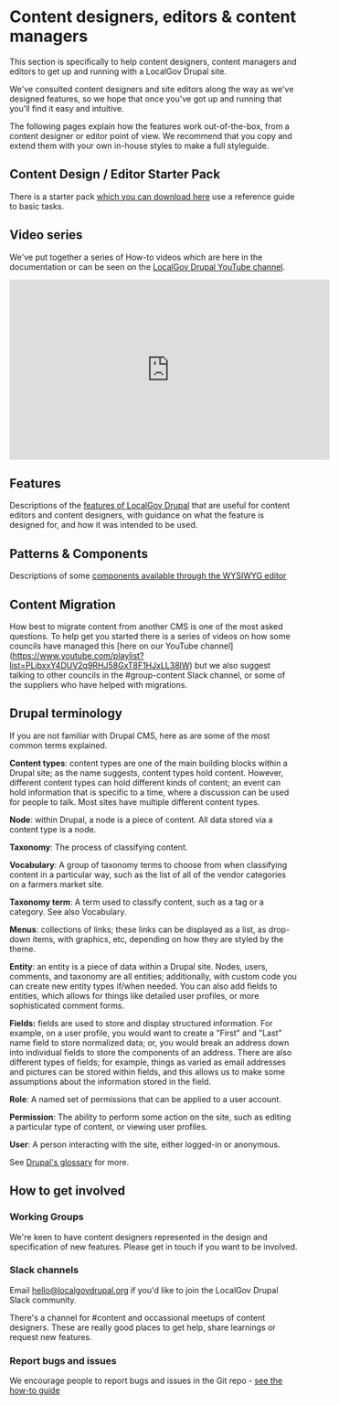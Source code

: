 # Content designers, editors & content managers

This section is specifically to help content designers, content managers and editors to get up and running with a LocalGov Drupal site.

We've consulted content designers and site editors along the way as we've designed features, so we hope that once you've got up and running that you'll find it easy and intuitive.

The following pages explain how the features work out-of-the-box, from a content designer or editor point of view. We recommend that you copy and extend them with your own in-house styles to make a full styleguide.

## Content Design / Editor Starter Pack
There is a starter pack [which you can download here](https://docs.google.com/document/d/1VL3EHizQMujGPoDjGPq_-FYcCl44vYqmKM9bVV1OQPM/edit) use a reference guide to basic tasks. 

## Video series

We've put together a series of How-to videos which are here in the documentation or can be seen on the [LocalGov Drupal YouTube channel](https://www.youtube.com/playlist?list=PLibxxY4DUV2pf70Py14VEbOeQUtgPXKAn).

<iframe width="560" height="315" src="https://www.youtube.com/embed/videoseries?list=PLibxxY4DUV2pf70Py14VEbOeQUtgPXKAn" title="YouTube video player" frameborder="0" allow="accelerometer; autoplay; clipboard-write; encrypted-media; gyroscope; picture-in-picture" allowfullscreen></iframe>


## Features

Descriptions of the [features of LocalGov Drupal](https://docs.localgovdrupal.org/content/features/) that are useful for content editors and content designers, with guidance on what the feature is designed for, and how it was intended to be used. 


## Patterns & Components

Descriptions of some [components available through the WYSIWYG editor](https://docs.localgovdrupal.org/content/patterns.html)


## Content Migration

How best to migrate content from another CMS is one of the most asked questions. To help get you started there is a series of videos on how some councils have managed this [here on our YouTube channel] (https://www.youtube.com/playlist?list=PLibxxY4DUV2q9RHJ58GxT8F1HJxLL38lW) but we also suggest talking to other councils in the #group-content Slack channel, or some of the suppliers who have helped with migrations.   


## Drupal terminology

If you are not familiar with Drupal CMS, here as are some of the most common terms explained. 

**Content types**: content types are one of the main building blocks within a Drupal site; as the name suggests, content types hold content. However, different content types can hold different kinds of content; an event can hold information that is specific to a time, where a discussion can be used for people to talk. Most sites have multiple different content types.

**Node**: within Drupal, a node is a piece of content. All data stored via a content type is a node.

**Taxonomy**: The process of classifying content.

**Vocabulary**: A group of taxonomy terms to choose from when classifying content in a particular way, such as the list of all of the vendor categories on a farmers market site.

**Taxonomy term**: A term used to classify content, such as a tag or a category. See also Vocabulary.

**Menus**: collections of links; these links can be displayed as a list, as drop-down items, with graphics, etc, depending on how they are styled by the theme.

**Entity**: an entity is a piece of data within a Drupal site. Nodes, users, comments, and taxonomy are all entities; additionally, with custom code you can create new entity types if/when needed. You can also add fields to entities, which allows for things like detailed user profiles, or more sophisticated comment forms.

**Fields:** fields are used to store and display structured information. For example, on a user profile, you would want to create a "First" and "Last" name field to store normalized data; or, you would break an address down into individual fields to store the components of an address. There are also different types of fields; for example, things as varied as email addresses and pictures can be stored within fields, and this allows us to make some assumptions about the information stored in the field.

**Role**: A named set of permissions that can be applied to a user account.

**Permission**: The ability to perform some action on the site, such as editing a particular type of content, or viewing user profiles.

**User**: A person interacting with the site, either logged-in or anonymous.

See [Drupal's glossary](https://www.drupal.org/docs/user_guide/en/glossary.html) for more.



## How to get involved

### Working Groups

We're keen to have content designers represented in the design and specification of new features. Please get in touch if you want to be involved.

### Slack channels

Email [hello@localgovdrupal.org](hello@localgovdrupal.org) if you'd like to join the LocalGov Drupal Slack community.

There's a channel for #content and occassional meetups of content designers. These are really good places to get help, share learnings or request new features.

### Report bugs and issues

We encourage people to report bugs and issues in the Git repo - [see the how-to guide](https://docs.localgovdrupal.org/content/how-to/how-to-github.html)
